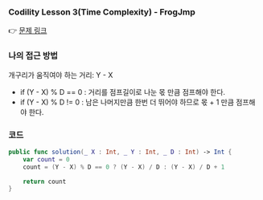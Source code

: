 ### Codility Lesson 3(Time Complexity) - FrogJmp
👉 [문제 링크](https://app.codility.com/programmers/lessons/3-time_complexity/frog_jmp/)

### 나의 접근 방법
개구리가 움직여야 하는 거리: Y - X
- if (Y - X) % D == 0 : 거리를 점프길이로 나눈 몫 만큼 점프해야 한다.
- if (Y - X) % D != 0 : 남은 나머지만큼 한번 더 뛰어야 하므로 몫 + 1 만큼 점프해야 한다.

### 코드
```swift
public func solution(_ X : Int, _ Y : Int, _ D : Int) -> Int {
    var count = 0
    count = (Y - X) % D == 0 ? (Y - X) / D : (Y - X) / D + 1

    return count
}
```
